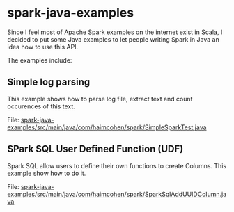 # spark-java-examples
Since I feel most of Apache Spark examples on the internet exist in Scala, I decided to put some Java examples to let people writing Spark in Java an idea how to use this API.

The examples include:
## Simple log parsing
This example shows how to parse log file, extract text and count occurences of this text.

File: [spark-java-examples/src/main/java/com/haimcohen/spark/SimpleSparkTest.java](https://github.com/hcloli/spark-java-examples/blob/master/src/main/java/com/haimcohen/spark/SimpleSparkTest.java)

## SPark SQL User Defined Function (UDF)
Spark SQL allow users to define their own functions to create Columns. This example show how to do it.

File: [spark-java-examples/src/main/java/com/haimcohen/spark/SparkSqlAddUUIDColumn.java](https://github.com/hcloli/spark-java-examples/blob/master/src/main/java/com/haimcohen/spark/SparkSqlAddUUIDColumn.java)
